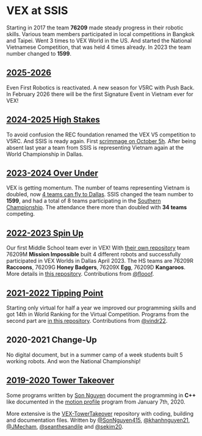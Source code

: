 # VEX at SSIS

Starting in 2017 the team **76209** made steady progress in their robotic skills. Various team members participated in local competitions in Bangkok and Taipei. Went 3 times to VEX World in the US. And started the National Vietnamese Competition, that was held 4 times already. In 2023 the team number changed to **1599**.

## [2025-2026](https://github.com/vex-ssis/2026)

Even First Robotics is reactivated. A new season for V5RC with Push Back. In February 2026 there will be the first Signature Event in Vietnam ever for VEX!

## [2024-2025 High Stakes](https://github.com/vex-ssis/2025)

To avoid confusion the REC foundation renamed the VEX V5 competition to V5RC. And SSIS is ready again. First [scrimmage on October 5h](https://www.robotevents.com/robot-competitions/vex-robotics-competition/RE-V5RC-24-7374.html#general-info). After being absent last year a team from SSIS is representing Vietnam again at the World Championship in Dallas.

## [2023-2024 Over Under](https://github.com/vex-ssis/2024)

VEX is getting momentum. The number of teams representing Vietnam is doubled, now [4 teams can fly to Dallas](https://kb.roboticseducation.org/hc/en-us/articles/5474199602071-Qualifying-Criteria-for-VEX-Robotics-Competition-Events). SSIS changed the team number to **1599**, and had a total of 8 teams participating in the [Southern Championship](https://www.robotevents.com/robot-competitions/vex-robotics-competition/RE-VRC-23-5194.html#general-info). The attendance there more than doubled with **34 teams** competing.

## [2022-2023 Spin Up](https://github.com/vex-ssis/2023)

Our first Middle School team ever in VEX! With [their own repository](https://github.com/vex-ssis/VRC-SPIN-UP) team 76209M **Mission Impossible** built 4 different robots and successfully participated in VEX Worlds in Dallas April 2023. The HS teams are 76209R **Raccoons**, 76209G **Honey Badgers**, 76209X **Egg**, 76209D **Kangaroos**. More details in [this repository](https://github.com/vex-ssis/2023). Contributions from [@flooof](https://github.com/flooof).

## [2021-2022 Tipping Point](https://github.com/vex-ssis/2022)

Starting only virtual for half a year we improved our programming skills and got 14th in World Ranking for the Virtual Competition. Programs from the second part are [in this repository](https://github.com/vex-ssis/2022). Contributions from [@vindr22](https://github.com/vindr22).

## 2020-2021 Change-Up

No digital document, but in a summer camp of a week students built 5 working robots. And won the National Championship!

## [2019-2020 Tower Takeover](https://github.com/vex-ssis/VEX-TowerTakeover)

Some programs written by [Son Nguyen](https://github.com/SonNguyen415) document the programming in **C++** like documented in the [motion profile](https://github.com/vex-ssis/Motion-Profile---SSIS-VEX/blob/master/motionProfile/src/main.cpp) program from January 7th, 2020.

More extensive is the [VEX-TowerTakeover](https://github.com/vex-ssis/VEX-TowerTakeover) repository with coding, building and documentation files. Written by [@SonNguyen415](https://github.com/SonNguyen415), [@khanhnguyen21](https://github.com/khanhnguyen21), [@JMecham](https://github.com/JMecham), [@seanthesandile](https://github.com/seanthesandile) and [@sekim20](https://github.com/sekim20).

